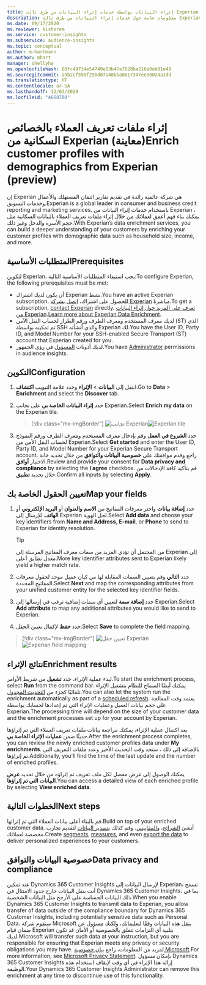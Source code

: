 ```yaml
---
title: إثراء البيانات بواسطة خدمات إثراء البيانات من طرف ثالث Experian
description: معلومات عامة حول خدمات إثراء البيانات من طرف ثالث Experian.
ms.date: 09/17/2020
ms.reviewer: kishorem
ms.service: customer-insights
ms.subservice: audience-insights
ms.topic: conceptual
author: m-hartmann
ms.author: mhart
manager: shellyha
ms.openlocfilehash: 60fc49734e54740e83b47a7028be216a0eb81e49
ms.sourcegitcommit: a9b2cf598f256d07a48bba8617347ee90024a1dd
ms.translationtype: HT
ms.contentlocale: ar-SA
ms.lasthandoff: 12/03/2020
ms.locfileid: "4668780"
---
```

# <a name="enrich-customer-profiles-with-demographics-from-experian-preview"></a><span data-ttu-id="2402c-103">إثراء ملفات تعريف العملاء بالخصائص السكانية من Experian (معاينة)</span><span class="sxs-lookup"><span data-stu-id="2402c-103">Enrich customer profiles with demographics from Experian (preview)</span></span>

<span data-ttu-id="2402c-104">إن Experian هي شركة عالمية رائدة في تقديم تقارير ائتمان المستهلك والأعمال وخدمات التسويق.</span><span class="sxs-lookup"><span data-stu-id="2402c-104">Experian is a global leader in consumer and business credit reporting and marketing services.</span></span> <span data-ttu-id="2402c-105">باستخدام خدمات إثراء البيانات من Experian ، يمكنك بناء فهم أعمق لعملائك من خلال إثراء ملفات تعريف العملاء بالبيانات السكانية مثل حجم الأسرة والدخل وغير ذلك.</span><span class="sxs-lookup"><span data-stu-id="2402c-105">With Experian’s data enrichment services, you can build a deeper understanding of your customers by enriching your customer profiles with demographic data such as household size, income, and more.</span></span>

## <a name="prerequisites"></a><span data-ttu-id="2402c-106">المتطلبات الأساسية</span><span class="sxs-lookup"><span data-stu-id="2402c-106">Prerequisites</span></span>

<span data-ttu-id="2402c-107">لتكوين Experian، يجب استيفاء المتطلبات الأساسية التالية:</span><span class="sxs-lookup"><span data-stu-id="2402c-107">To configure Experian, the following prerequisites must be met:</span></span>

- <span data-ttu-id="2402c-108">أن يكون لديك اشتراك Experian نشط.</span><span class="sxs-lookup"><span data-stu-id="2402c-108">You have an active Experian subscription.</span></span> <span data-ttu-id="2402c-109">للحصول على اشتراك، [اتصل بشركة Experian](https://www.experian.com/marketing-services/contact) مباشرةً.</span><span class="sxs-lookup"><span data-stu-id="2402c-109">To get a subscription, [contact Experian](https://www.experian.com/marketing-services/contact) directly.</span></span> <span data-ttu-id="2402c-110">[تعرف على المزيد حول إثراء البيانات من Experian](https://www.experian.com/marketing-services/microsoft?cmpid=ems_web_mci_cdppage).</span><span class="sxs-lookup"><span data-stu-id="2402c-110">[Learn more about Experian Data Enrichment](https://www.experian.com/marketing-services/microsoft?cmpid=ems_web_mci_cdppage).</span></span>
- <span data-ttu-id="2402c-111">لديك معرف المستخدم ومعرف الطرف ورقم الطراز لحساب النقل الآمن (ST) الذي تم تمكينه بواسطة SSH والذي أنشأته Experian لك.</span><span class="sxs-lookup"><span data-stu-id="2402c-111">You have the User ID, Party ID, and Model Number for your SSH-enabled Secure Transport (ST) account that Experian created for you.</span></span>
- <span data-ttu-id="2402c-112">لديك أذونات [المسؤول](permissions.md#administrator) في رؤى الجمهور.</span><span class="sxs-lookup"><span data-stu-id="2402c-112">You have [Administrator](permissions.md#administrator) permissions in audience insights.</span></span>

## <a name="configuration"></a><span data-ttu-id="2402c-113">التكوين</span><span class="sxs-lookup"><span data-stu-id="2402c-113">Configuration</span></span>

1. <span data-ttu-id="2402c-114">انتقل إلى **البيانات** > **الإثراء** وحدد علامة التبويب **اكتشاف**.</span><span class="sxs-lookup"><span data-stu-id="2402c-114">Go to **Data** > **Enrichment** and select the **Discover** tab.</span></span>

1. <span data-ttu-id="2402c-115">حدد **إثراء البيانات الخاصة بي** على تجانب Experian.</span><span class="sxs-lookup"><span data-stu-id="2402c-115">Select **Enrich my data** on the Experian tile.</span></span>

   > [!div class="mx-imgBorder"]
   > <span data-ttu-id="2402c-116">![تجانب Experian](media/experian-tile.png "تجانب Experian")</span><span class="sxs-lookup"><span data-stu-id="2402c-116">![Experian tile](media/experian-tile.png "Experian tile")</span></span>

1. <span data-ttu-id="2402c-117">حدد **الشروع في العمل** وقم بإدخال معرف المستخدم ومعرف الطرف ورقم النموذج لحساب النقل الأمن من Experian.</span><span class="sxs-lookup"><span data-stu-id="2402c-117">Select **Get started** and enter the User ID, Party ID, and Model Number for your Experian Secure Transport account.</span></span> <span data-ttu-id="2402c-118">راجع وقدم موافقتك على **خصوصية البيانات والتوافق‬** من خلال تحديد خانة الاختيار **أوافق**.</span><span class="sxs-lookup"><span data-stu-id="2402c-118">Review and provide your consent for **Data privacy and compliance** by selecting the **I agree** checkbox.</span></span> <span data-ttu-id="2402c-119">قم بتأكيد كافة الإدخالات من خلال تحديد **تطبيق**.</span><span class="sxs-lookup"><span data-stu-id="2402c-119">Confirm all inputs by selecting **Apply**.</span></span>

## <a name="map-your-fields"></a><span data-ttu-id="2402c-120">تعيين الحقول الخاصة بك</span><span class="sxs-lookup"><span data-stu-id="2402c-120">Map your fields</span></span>

1. <span data-ttu-id="2402c-121">حدد **إضافة بيانات** واختر معرفات المفاتيح من **الاسم والعنوان** أو **البريد الإلكتروني** أو **الهاتف** للإرسال إلى Experian لحل الهوية.</span><span class="sxs-lookup"><span data-stu-id="2402c-121">Select **Add data** and choose your key identifiers from **Name and Address**, **E-mail**, or **Phone** to send to Experian for identity resolution.</span></span>

   > [!TIP]
   > <span data-ttu-id="2402c-122">من المحتمل أن تؤدي المزيد من سمات معرف المفاتيح المرسلة إلى Experian إلى معدل تطابق أعلى.</span><span class="sxs-lookup"><span data-stu-id="2402c-122">More key identifier attributes sent to Experian likely yield a higher match rate.</span></span>

1. <span data-ttu-id="2402c-123">حدد **التالي** وقم بتعيين السمات المقابلة لها من كيان عميل موحد لحقول معرفات المفاتيح المحددة.</span><span class="sxs-lookup"><span data-stu-id="2402c-123">Select **Next** and map the corresponding attributes from your unified customer entity for the selected key identifier fields.</span></span>

1. <span data-ttu-id="2402c-124">حدد **إضافة سمة** لتعيين أي سمات إضافية ترغب في إرسالها إلى Experian.</span><span class="sxs-lookup"><span data-stu-id="2402c-124">Select **Add attribute** to map any additional attributes you would like to send to Experian.</span></span>

1.  <span data-ttu-id="2402c-125">حدد **حفظ** لإكمال تعيين الحقل.</span><span class="sxs-lookup"><span data-stu-id="2402c-125">Select **Save** to complete the field mapping.</span></span>

   > [!div class="mx-imgBorder"]
   > <span data-ttu-id="2402c-126">![تعيين حقل Experian](media/experian-field-mapping.png "تعيين حقل Experian")</span><span class="sxs-lookup"><span data-stu-id="2402c-126">![Experian field mapping](media/experian-field-mapping.png "Experian field mapping")</span></span>

## <a name="enrichment-results"></a><span data-ttu-id="2402c-127">نتائج الإثراء</span><span class="sxs-lookup"><span data-stu-id="2402c-127">Enrichment results</span></span>

<span data-ttu-id="2402c-128">لبدء عملية الإثراء، حدد **تشغيل** من شريط الأوامر.</span><span class="sxs-lookup"><span data-stu-id="2402c-128">To start the enrichment process, select **Run** from the command bar.</span></span> <span data-ttu-id="2402c-129">يمكنك أيضًا السماح للنظام بتشغيل الإثراء تلقائيًا كجزء من [التحديث المجدول](system.md#schedule-tab).</span><span class="sxs-lookup"><span data-stu-id="2402c-129">You can also let the system run the enrichment automatically as part of a [scheduled refresh](system.md#schedule-tab).</span></span> <span data-ttu-id="2402c-130">يعتمد وقت المعالجة على حجم بيانات العميل وعمليات الإثراء التي تم إعدادها لحسابك بواسطة Experian.</span><span class="sxs-lookup"><span data-stu-id="2402c-130">The processing time will depend on the size of your customer data and the enrichment processes set up for your account by Experian.</span></span>

<span data-ttu-id="2402c-131">بعد اكتمال عملية الإثراء، يمكنك مراجعة بيانات ملفات تعريف العملاء التي تم إثراؤها حديثًا ضمن **عمليات الإثراء الخاصة بي**.</span><span class="sxs-lookup"><span data-stu-id="2402c-131">After the enrichment process completes, you can review the newly enriched customer profiles data under **My enrichments**.</span></span> <span data-ttu-id="2402c-132">بالإضافة إلى ذلك ، ستجد وقت التحديث الأخير وعدد ملفات التعريف التي تم إثراؤها.</span><span class="sxs-lookup"><span data-stu-id="2402c-132">Additionally, you'll find the time of the last update and the number of enriched profiles.</span></span>

<span data-ttu-id="2402c-133">يمكنك الوصول إلى عرض مفصل لكل ملف تعريف تم إثراؤه من خلال تحديد **عرض البيانات التي تم إثراؤها**.</span><span class="sxs-lookup"><span data-stu-id="2402c-133">You can access a detailed view of each enriched profile by selecting **View enriched data**.</span></span>

## <a name="next-steps"></a><span data-ttu-id="2402c-134">الخطوات التالية</span><span class="sxs-lookup"><span data-stu-id="2402c-134">Next steps</span></span>

<span data-ttu-id="2402c-135">قم بالبناء أعلى بيانات العملاء التي تم إثرائها.</span><span class="sxs-lookup"><span data-stu-id="2402c-135">Build on top of your enriched customer data.</span></span> <span data-ttu-id="2402c-136">أنشئ [الشرائح](segments.md)، و[المقاييس](measures.md)، وقم كذلك [بتصدير البيانات](export-destinations.md) لتقديم تجارب مخصصة لعملائك.</span><span class="sxs-lookup"><span data-stu-id="2402c-136">Create [segments](segments.md), [measures](measures.md), and even [export the data](export-destinations.md) to deliver personalized experiences to your customers.</span></span>

## <a name="data-privacy-and-compliance"></a><span data-ttu-id="2402c-137">خصوصية البيانات والتوافق</span><span class="sxs-lookup"><span data-stu-id="2402c-137">Data privacy and compliance</span></span>

<span data-ttu-id="2402c-138">عند تمكين Dynamics 365 Customer Insights لإرسال البيانات إلى Experian، تسمح أنت بنقل البيانات خارج حدود الامتثال في Dynamics 365 Customer Insights، بما في ذلك البيانات الحساسة على الأرجح مثل البيانات الشخصية.</span><span class="sxs-lookup"><span data-stu-id="2402c-138">When you enable Dynamics 365 Customer Insights to transmit data to Experian, you allow transfer of data outside of the compliance boundary for Dynamics 365 Customer Insights, including potentially sensitive data such as Personal Data.</span></span> <span data-ttu-id="2402c-139">ستقوم شركة Microsoft بنقل هذه البيانات وفقًا لتعليماتك، ولكنك مسؤول عن ضمان قيام Experian بتلبية أي التزامات تتعلق بالخصوصية أو الأمان قد تكون لديك.</span><span class="sxs-lookup"><span data-stu-id="2402c-139">Microsoft will transfer such data at your instruction, but you are responsible for ensuring that Experian meets any privacy or security obligations you may have.</span></span> <span data-ttu-id="2402c-140">لمزيد من المعلومات، راجع [بيان خصوصية Microsoft](https://go.microsoft.com/fwlink/?linkid=396732).</span><span class="sxs-lookup"><span data-stu-id="2402c-140">For more information, see [Microsoft Privacy Statement](https://go.microsoft.com/fwlink/?linkid=396732).</span></span>
<span data-ttu-id="2402c-141">بإمكان مسؤول Dynamics 365 Customer Insights إزالة هذا الإثراء في أي وقت لإيقاف استخدام هذه الوظيفة.</span><span class="sxs-lookup"><span data-stu-id="2402c-141">Your Dynamics 365 Customer Insights Administrator can remove this enrichment at any time to discontinue use of this functionality.</span></span>
